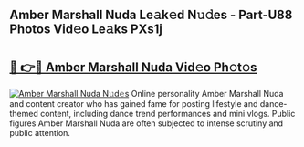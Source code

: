 ## Amber Marshall Nuda Le𝚊k𝚎d N𝚞𝚍es - Part-U88 Photos Vid𝚎o Le𝚊ks PXs1j

# <h2><a href="http://fbdj433.evod.top/?m=Amber+Marshall+Nuda">🔗 👉🔴 Amber Marshall Nuda Vid𝚎o Ph𝚘t𝚘s</a></h2>

[![Amber Marshall Nuda N𝚞d𝚎s](https://i.imgur.com/8V9OHl7.gif)](http://fbdj433.evod.top/?m=Amber+Marshall+Nuda)
Online personality Amber Marshall Nuda and content creator who has gained fame for posting lifestyle and dance-themed content, including dance trend performances and mini vlogs. Public figures Amber Marshall Nuda are often subjected to intense scrutiny and public attention. 
